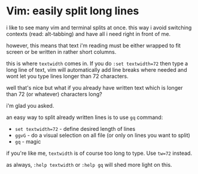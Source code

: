 # Vim: easily split long lines

i like to see many vim and terminal splits at once. this way i avoid
switching contexts (read: alt-tabbing) and have all i need right in
front of me.

however, this means that text i'm reading must be either wrapped to fit
screen or be written in rather short columns.

this is where `textwidth` comes in. If you do `:set textwidth=72` then
type a long line of text, vim will automatically add line breaks where
needed and wont let you type lines longer than 72 characters.

well that's nice but what if you already have written text which is
longer than 72 (or whatever) characters long?

i'm glad you asked.

an easy way to split already written lines is to use `gq` command:

* `set textwidth=72` - define desired length of lines
* `ggvG` - do a visual selection on all file (or only on lines you want to split)
* `gq` - magic

if you're like me, `textwidth` is of course too long to type. Use
`tw=72` instead.

as always, `:help textwidth` or `:help gq` will shed more light on this.

